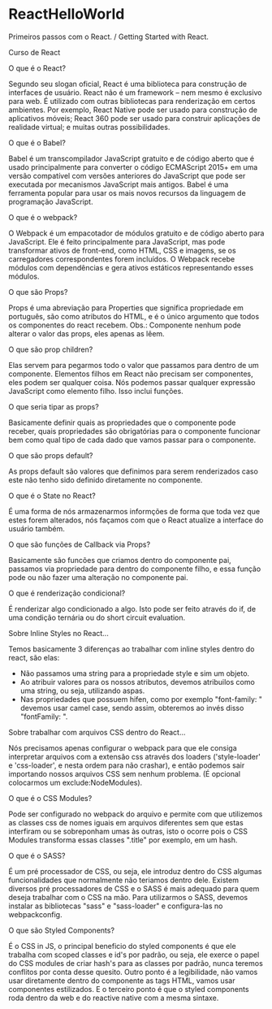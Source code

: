 # ReactHelloWorld
Primeiros passos com o React. / Getting Started with React.


Curso de React

O que é o React?

Segundo seu slogan oficial, React é uma biblioteca para construção de interfaces de usuário. React não é um framework – nem mesmo é exclusivo para web. É utilizado com outras bibliotecas para renderização em certos ambientes. Por exemplo, React Native pode ser usado para construção de aplicativos móveis; React 360 pode ser usado para construir aplicações de realidade virtual; e muitas outras possibilidades.

O que é o Babel?

Babel é um transcompilador JavaScript gratuito e de código aberto que é usado principalmente para converter o código ECMAScript 2015+ em uma versão compatível com versões anteriores do JavaScript que pode ser executada por mecanismos JavaScript mais antigos. Babel é uma ferramenta popular para usar os mais novos recursos da linguagem de programação JavaScript.

O que é o webpack?

O Webpack é um empacotador de módulos gratuito e de código aberto para JavaScript. Ele é feito principalmente para JavaScript, mas pode transformar ativos de front-end, como HTML, CSS e imagens, se os carregadores correspondentes forem incluídos. O Webpack recebe módulos com dependências e gera ativos estáticos representando esses módulos.

O que são Props?

Props é uma abreviação para Properties que significa propriedade em português, são como atributos do HTML, e é o único argumento que todos os componentes do react recebem. Obs.: Componente nenhum pode alterar o valor das props, eles apenas as lêem.

O que são prop children?

Elas servem para pegarmos todo o valor que passamos para dentro de um componente.
Elementos filhos em React não precisam ser componentes, eles podem ser qualquer coisa.
Nós podemos passar qualquer expressão JavaScript como elemento filho. Isso inclui funções.

O que seria tipar as props?

Basicamente definir quais as propriedades que o componente pode receber, quais propriedades são obrigatórias para o componente funcionar bem como qual tipo de cada dado que vamos passar para o componente.

O que são props default?

As props default são valores que definimos para serem renderizados caso este não tenho sido definido diretamente no componente.

O que é o State no React?

É uma forma de nós armazenarmos informções de forma que toda vez que estes forem alterados, nós façamos com que o React atualize a interface do usuário também.

O que são funções de Callback via Props?

Basicamente são funcões que criamos dentro do componente pai, passamos via propriedade para dentro do componente filho, e essa função pode ou não fazer uma alteração no componente pai.

O que é renderização condicional?

É renderizar algo condicionado a algo. Isto pode ser feito através do if, de uma condição ternária ou do short circuit evaluation.

Sobre Inline Styles no React...

Temos basicamente 3 diferenças ao trabalhar com inline styles dentro do react, são elas:
- Não passamos uma string para a propriedade style e sim um objeto.
- Ao atribuir valores para os nossos atributos, devemos atribuilos como uma string, ou seja, utilizando aspas.
- Nas propriedades que possuem hifen, como por exemplo "font-family: " devemos usar camel case, sendo assim, obteremos ao invés disso "fontFamily: ".

Sobre trabalhar com arquivos CSS dentro do React...

Nós precisamos apenas configurar o webpack para que ele consiga interpretar arquivos com a extensão css através dos loaders ('style-loader' e 'css-loader', e nesta ordem para não crashar), e então podemos sair importando nossos arquivos CSS sem nenhum problema. (É opcional colocarmos um exclude:NodeModules).

O que é o CSS Modules?

Pode ser configurado no webpack do arquivo e permite com que utilizemos as classes css de nomes iguais em arquivos diferentes sem que estas interfiram ou se sobreponham umas às outras, isto o ocorre pois o CSS Modules transforma essas classes ".title" por exemplo, em um hash.

O que é o SASS?

É um pré processador de CSS, ou seja, ele introduz dentro do CSS algumas funcionalidades que normalmente não teriamos dentro dele. Existem diversos pré processadores de CSS e o SASS é mais adequado para quem deseja trabalhar com o CSS na mão.
Para utilizarmos o SASS, devemos instalar as bibliotecas "sass" e "sass-loader" e configura-las no webpackconfig.

O que são Styled Components?

É o CSS in JS, o principal beneficio do styled components é que ele trabalha com scoped classes e id's por padrão, ou seja, ele exerce o papel do CSS modules de criar hash's para as classes por padrão, nunca teremos conflitos por conta desse quesito.
Outro ponto é a legibilidade, não vamos usar diretamente dentro do componente as tags HTML, vamos usar componentes estilizados.
E o terceiro ponto é que o styled components roda dentro da web e do reactive native com a mesma sintaxe.